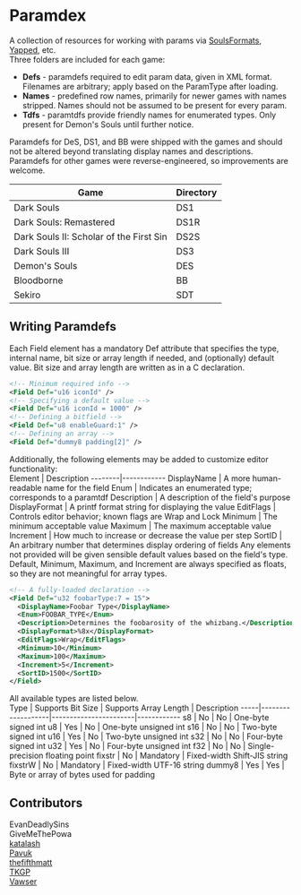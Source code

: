 # Paramdex
A collection of resources for working with params via [SoulsFormats](https://github.com/JKAnderson/SoulsFormats), [Yapped](https://github.com/JKAnderson/Yapped), etc.  
Three folders are included for each game:  
* **Defs** - paramdefs required to edit param data, given in XML format. Filenames are arbitrary; apply based on the ParamType after loading.
* **Names** - predefined row names, primarily for newer games with names stripped. Names should not be assumed to be present for every param.
* **Tdfs** - paramtdfs provide friendly names for enumerated types. Only present for Demon's Souls until further notice.

Paramdefs for DeS, DS1, and BB were shipped with the games and should not be altered beyond translating display names and descriptions.  
Paramdefs for other games were reverse-engineered, so improvements are welcome.  

Game | Directory
-----|----------
Dark Souls | DS1
Dark Souls: Remastered | DS1R
Dark Souls II: Scholar of the First Sin | DS2S
Dark Souls III | DS3
Demon's Souls | DES
Bloodborne | BB
Sekiro | SDT

## Writing Paramdefs
Each Field element has a mandatory Def attribute that specifies the type, internal name, bit size or array length if needed, and (optionally) default value. Bit size and array length are written as in a C declaration.  
```xml
<!-- Minimum required info -->
<Field Def="u16 iconId" />
<!-- Specifying a default value -->
<Field Def="u16 iconId = 1000" />
<!-- Defining a bitfield -->
<Field Def="u8 enableGuard:1" />
<!-- Defining an array -->
<Field Def="dummy8 padding[2]" />
```
Additionally, the following elements may be added to customize editor functionality:  
Element | Description
--------|------------
DisplayName | A more human-readable name for the field
Enum | Indicates an enumerated type; corresponds to a paramtdf
Description | A description of the field's purpose
DisplayFormat | A printf format string for displaying the value
EditFlags | Controls editor behavior; known flags are Wrap and Lock
Minimum | The minimum acceptable value
Maximum | The maximum acceptable value
Increment | How much to increase or decrease the value per step
SortID | An arbitrary number that determines display ordering of fields
Any elements not provided will be given sensible default values based on the field's type. Default, Minimum, Maximum, and Increment are always specified as floats, so they are not meaningful for array types.  
```xml
<!-- A fully-loaded declaration -->
<Field Def="u32 foobarType:7 = 15">
  <DisplayName>Foobar Type</DisplayName>
  <Enum>FOOBAR_TYPE</Enum>
  <Description>Determines the foobarosity of the whizbang.</Description>
  <DisplayFormat>%8x</DisplayFormat>
  <EditFlags>Wrap</EditFlags>
  <Minimum>10</Minimum>
  <Maximum>100</Maximum>
  <Increment>5</Increment>
  <SortID>1500</SortID>
</Field>
```
All available types are listed below.  
Type | Supports Bit Size | Supports Array Length | Description
-----|-------------------|-----------------------|------------
s8 | No | No | One-byte signed int
u8 | Yes | No | One-byte unsigned int
s16 | No | No | Two-byte signed int
u16 | Yes | No | Two-byte unsigned int
s32 | No | No | Four-byte signed int
u32 | Yes | No | Four-byte unsigned int
f32 | No | No | Single-precision floating point
fixstr | No | Mandatory | Fixed-width Shift-JIS string
fixstrW | No | Mandatory | Fixed-width UTF-16 string
dummy8 | Yes | Yes | Byte or array of bytes used for padding

## Contributors
EvanDeadlySins  
GiveMeThePowa  
[katalash](https://github.com/katalash)  
[Pavuk](https://github.com/JohrnaJohrna)  
[thefifthmatt](https://github.com/thefifthmatt)  
[TKGP](https://github.com/JKAnderson)  
[Vawser](https://github.com/vawser)  
